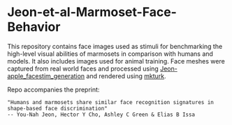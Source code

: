# Jeon-et-al-Marmoset-Face-Behavior
This repository contains face images used as stimuli for benchmarking the high-level visual abilities of marmosets in comparison with humans and models. It also includes images used for animal training. Face meshes were captured from real world faces and processed using <a href="https://github.com/issalab/Jeon-apple_facestim_generation">Jeon-apple_facestim_generation</a> and rendered using <a href="https://github.com/issalab/mkturk">mkturk</a>.

Repo accompanies the preprint:

    "Humans and marmosets share similar face recognition signatures in shape-based face discrimination"
    -- You-Nah Jeon, Hector Y Cho, Ashley C Green & Elias B Issa
    
